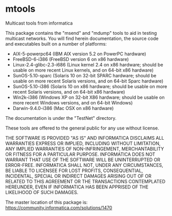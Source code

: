 # mtools
Multicast tools from informatica

This package contains the "msend" and "mdump" tools to aid in testing
multicast networks.  You will find herein documentation, the source code and
executables built on a number of platforms:

  * AIX-5-powerpc64 (IBM AIX version 5.2 on PowerPC hardware)
  * FreeBSD-6-i386 (FreeBSD version 6 on x86 hardware)
  * Linux-2.4-glibc-2.3-i686 (Linux kernel 2.4 on x86 hardware; should be
        usable on more recent Linux kernels, and on 64-bit x86 hardware)
  * SunOS-5.10-sparc (Solaris 10 on 32-bit SPARC hardware; should be usable
        on more recent Solaris versions, and on 64-bit Sparc hardware)
  * SunOS-5.10-i386 (Solaris 10 on x86 hardware; should be usable on
        more recent Solaris versions, and on 64-bit x86 hardware)
  * Win2k-i386 (Windows XP on 32-bit X86 hardware; should be usable on
        more recent Windows versions, and on 64-bit Windows)
  * Darwin-9.4.0-i386 (Mac OSX on x86 hardware)

The documentation is under the "TestNet" directory.

These tools are offered to the general public for any use without license.

  THE SOFTWARE IS PROVIDED "AS IS" AND INFORMATICA DISCLAIMS ALL WARRANTIES
  EXPRESS OR IMPLIED, INCLUDING WITHOUT LIMITATION, ANY IMPLIED WARRANTIES OF
  NON-INFRINGEMENT, MERCHANTABILITY OR FITNESS FOR A PARTICULAR
  PURPOSE.  INFORMATICA DOES NOT WARRANT THAT USE OF THE SOFTWARE WILL BE
  UNINTERRUPTED OR ERROR-FREE.  INFORMATICA SHALL NOT, UNDER ANY CIRCUMSTANCES,
  BE LIABLE TO LICENSEE FOR LOST PROFITS, CONSEQUENTIAL, INCIDENTAL, SPECIAL OR
  INDIRECT DAMAGES ARISING OUT OF OR RELATED TO THIS AGREEMENT OR THE
  TRANSACTIONS CONTEMPLATED HEREUNDER, EVEN IF INFORMATICA HAS BEEN APPRISED OF
  THE LIKELIHOOD OF SUCH DAMAGES.

The master location of this package is:
    https://community.informatica.com/solutions/1470

